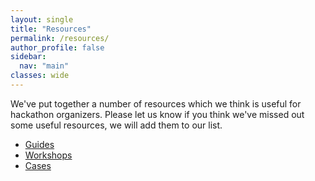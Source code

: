 ```yaml
---
layout: single
title: "Resources"
permalink: /resources/
author_profile: false
sidebar:
  nav: "main"
classes: wide
---
```


We've put together a number of resources which we think is useful for hackathon organizers. Please let us know if you think we've missed out some useful resources, we will add them to our list.
- <a href="{{ relative_url }}/hackathon-plannint-kit/guides">Guides</a>
- <a href="{{ relative_url }}/hackathon-plannint-kit/workshops">Workshops</a>
- <a href="{{ relative_url }}/hackathon-plannint-kit/cases">Cases</a>
